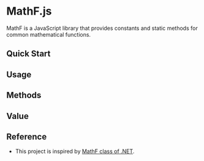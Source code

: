 # MathF.js

MathF is a JavaScript library that provides constants and static methods for common mathematical functions.

## Quick Start


## Usage

## Methods

## Value

## Reference

- This project is inspired by [MathF class of .NET](https://docs.microsoft.com/en-us/dotnet/api/system.mathf?view=net-5.0).